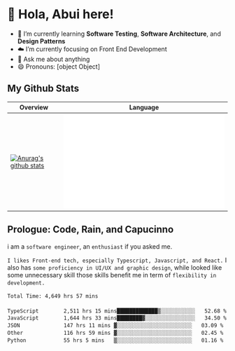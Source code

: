 # 👋 Hola, Abui here!

- 🌱 I’m currently learning **Software Testing**, **Software Architecture**, and **Design Patterns**
- ☁️ I’m currently focusing on Front End Development
- 💬 Ask me about anything
- 😄 Pronouns: [object Object]

## My Github Stats

| Overview | Language |
| --- | --- |
|[![Anurag's github stats](https://github-readme-stats.vercel.app/api?username=abui-am&count_private=true)](https://github.com/anuraghazra/github-readme-stats)|![Language](https://raw.githubusercontent.com/abui-am/stats/c6455f656dfce7acd3951e5ec5b25d72af0b2ee3/generated/languages.svg)|

## Prologue: Code, Rain, and Capucinno
i am a `software engineer`, an `enthusiast` if you asked me. 

`I likes Front-end tech, especially Typescript, Javascript, and React.` I also has `some proficiency in UI/UX and graphic design`, while looked like some unnecessary skill those skills benefit me in term of `flexibility in development.`


<!--START_SECTION:waka-->

```txt
Total Time: 4,649 hrs 57 mins

TypeScript        2,511 hrs 15 mins█████████████▒░░░░░░░░░░░   52.68 %
JavaScript        1,644 hrs 33 mins████████▓░░░░░░░░░░░░░░░░   34.50 %
JSON              147 hrs 11 mins ▓░░░░░░░░░░░░░░░░░░░░░░░░   03.09 %
Other             116 hrs 59 mins ▓░░░░░░░░░░░░░░░░░░░░░░░░   02.45 %
Python            55 hrs 5 mins   ▒░░░░░░░░░░░░░░░░░░░░░░░░   01.16 %
```

<!--END_SECTION:waka-->
